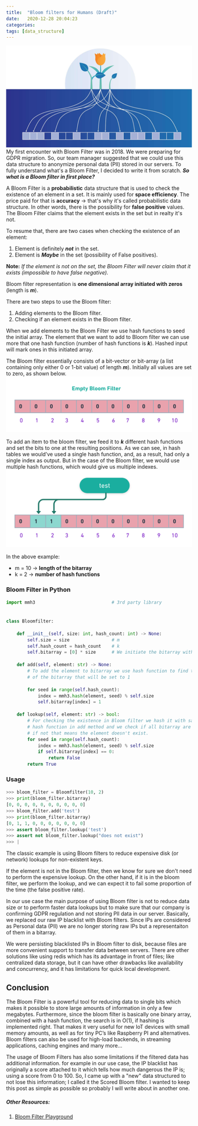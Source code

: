 ```yaml
---
title:  "Bloom filters for Humans (Draft)"
date:   2020-12-28 20:04:23
categories: 
tags: [data_structure]
---
```


![Bloom filter](/images/bloom_intro.jpg)
My first encounter with Bloom Filter was in 2018. We were preparing for GDPR migration. So, our team manager suggested that we could use this data structure to anonymize personal data (PII) stored in our servers. To fully understand what's a Bloom Filter, I decided to write it from scratch.
**_So what is a Bloom filter in first place?_**


A Bloom Filter is a **probabilistic** data structure that is used to check the existence of an element in a set. It is mainly used for **space efficiency**. The price paid for that is **accuracy** -> that's why it's called probabilistic data structure.
In other words, there is the possibility for **false positive** values. The Bloom Filter claims that the element exists in the set but in realty it's not. 

To resume that, there are two cases when checking the existence of an element:
  1. Element is definitely **_not_** in the set.
  2. Element is **_Maybe_** in the set (possibility of False positives).

**Note:** _If the element is not on the set, the Bloom Filter will never claim that it exists (impossible to have false negative)._

Bloom filter representation is **one dimensional array initiated with zeros** (length is **_m_**).


There are two steps to use the Bloom filter:
  1. Adding elements to the Bloom filter.
  2. Checking if an element exists in the Bloom filter. 

When we add elements to the Bloom Filter we use hash functions to seed the initial array. The element that we want to add to Bloom filter we can use more that one hash function (number of hash functions is **_k_**). Hashed input will mark ones in this initiated array.


The Bloom filter essentially consists of a bit-vector or bit-array (a list containing only either 0 or 1-bit value) of length **_m_**). Initially all values are set to zero, as shown below.
![Empty Bloom Filter](/images/empty_bf.png)

To add an item to the bloom filter, we feed it to **_k_** different hash functions and set the bits to one at the resulting positions. As we can see, in hash tables we would’ve used a single hash function, and, as a result, had only a single index as output. But in the case of the Bloom filter, we would use multiple hash functions, which would give us multiple indexes.
![Seeded Bloom Filter](/images/test_added_to_bf.png)


In the above example:
  * m = 10 -> **length of the bitarray**
  * k = 2  -> **number of hash functions**


### Bloom Filter in Python

```python
import mmh3                             # 3rd party library


class Bloomfilter:

    def __init__(self, size: int, hash_count: int) -> None:
        self.size = size                # m
        self.hash_count = hash_count    # k
        self.bitarray = [0] * size      # We initiate the bitarray with 0 values

    def add(self, element: str) -> None:
        # To add the element to bitarray we use hash function to find the index
        # of the bitarray that will be set to 1

        for seed in range(self.hash_count):
            index = mmh3.hash(element, seed) % self.size
            self.bitarray[index] = 1

    def lookup(self, element: str) -> bool:
        # For checking the existence in Bloom filter we hash it with same
        # hash function in add method and we check if all bitarray are set to 1
        # if not that means the element doesn't exist.
        for seed in range(self.hash_count):
            index = mmh3.hash(element, seed) % self.size
            if self.bitarray[index] == 0:
                return False
        return True 

```

### Usage
```python
>>> bloom_filter = Bloomfilter(10, 2)
>>> print(bloom_filter.bitarray)
[0, 0, 0, 0, 0, 0, 0, 0, 0, 0]
>>> bloom_filter.add('test')
>>> print(bloom_filter.bitarray)
[0, 1, 1, 0, 0, 0, 0, 0, 0, 0]
>>> assert bloom_filter.lookup('test')
>>> assert not bloom_filter.lookup("does not exist")
>>> |
```

The classic example is using Bloom filters to reduce expensive disk (or network) lookups for non-existent keys.

If the element is not in the Bloom filter, then we know for sure we don't need to perform the expensive lookup. On the other hand, if it is in the bloom filter, we perform the lookup, and we can expect it to fail some proportion of the time (the false positive rate).

In our use case the main purpose of using Bloom filter is not to reduce data size or to perform faster data lookups but to make sure that our company is confirming GDPR regulation and not storing PII data in our server. Basically, we replaced our raw IP blacklist with Bloom filters. Since IPs are considered as Personal data (PII) we are no longer storing raw IPs but a representaiton of them in a bitarray.

We were persisting blacklisted IPs in Bloom filter to disk, because files are more convenient support to transfer data between servers. There are other solutions like using redis which has its advantage in front of files; like centralized data storage, but it can have other drawbacks like availability and concurrency, and it has limitations for quick local development. 


## Conclusion

The Bloom Filter is a powerful tool for reducing data to single bits which makes it possible to store large amounts of information in only a few megabytes. Furthermore, since the bloom filter is basically one binary array, combined with a hash function, the search is in O(1), if hashing is implemented right. That makes it very useful for new IoT devices with small memory amounts, as well as for tiny PC’s like Raspberry PI and alternatives. Bloom filters can also be used for high-load backends, in streaming applications, caching engines and many more...

The usage of Bloom Filters has also some limitations if the filtered data has additional information.
for example in our use case, the IP blacklist has originally a score attached to it which tells how much dangerous the IP is; using a score from 0 to 100. So, I came up with a "new" data structured to not lose this information; I called it the Scored Bloom filter. I wanted to keep this post as simple as possible so probably I will write about in another one. 


##### Other Resources:
1. [Bloom Filter Playground](http://llimllib.github.io/bloomfilter-tutorial/)

